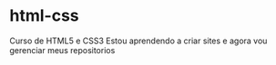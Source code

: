 # html-css
 Curso de HTML5 e CSS3
 Estou aprendendo a criar sites e agora vou gerenciar meus repositorios 
